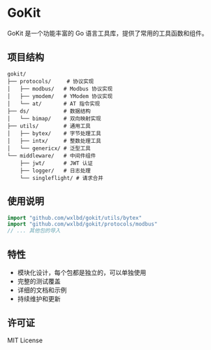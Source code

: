 # GoKit

GoKit 是一个功能丰富的 Go 语言工具库，提供了常用的工具函数和组件。

## 项目结构

```
gokit/
├── protocols/     # 协议实现
│   ├── modbus/   # Modbus 协议实现
│   ├── ymodem/   # YModem 协议实现
│   └── at/       # AT 指令实现
├── ds/           # 数据结构
│   └── bimap/    # 双向映射实现
├── utils/        # 通用工具
│   ├── bytex/    # 字节处理工具
│   ├── intx/     # 整数处理工具
│   └── genericx/ # 泛型工具
└── middleware/   # 中间件组件
    ├── jwt/      # JWT 认证
    ├── logger/   # 日志处理
    └── singleflight/ # 请求合并
```

## 使用说明

```go
import "github.com/wxlbd/gokit/utils/bytex"
import "github.com/wxlbd/gokit/protocols/modbus"
// ... 其他包的导入
```

## 特性

- 模块化设计，每个包都是独立的，可以单独使用
- 完整的测试覆盖
- 详细的文档和示例
- 持续维护和更新

## 许可证

MIT License
